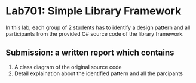 ﻿# Lab701: Simple Library Framework

In this lab, each group of 2 students has to identify a design pattern and all participants 
from the provided C# source code of the library framework. 

## Submission: a written report which contains

1. A class diagram of the original source code
2. Detail explaination about the identified pattern and all the parcipants